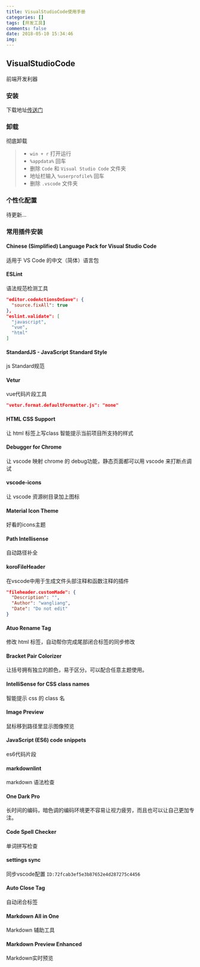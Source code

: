 ```yaml
---
title: VisualStudioCode使用手册
categories: []
tags: [开发工具]
comments: false
date: 2018-05-10 15:34:46
img:
---
```

## VisualStudioCode

前端开发利器

### 安装

下载地址[传送门](https://code.visualstudio.com/)

### 卸载

彻底卸载

> - `win + r` 打开运行
> - `%appdata%` 回车
> - 删除 `Code` 和 `Visual Studio Code` 文件夹
> - 地址栏输入 `%userprofile%` 回车
> - 删除 `.vscode` 文件夹

### 个性化配置

待更新...

### 常用插件安装

#### Chinese (Simplified) Language Pack for Visual Studio Code

适用于 VS Code 的中文（简体）语言包

#### ESLint

语法规范检测工具

``` json
"editor.codeActionsOnSave": {
  "source.fixAll": true
},
"eslint.validate": [
  "javascript",
  "vue",
  "html"
]
```

#### StandardJS - JavaScript Standard Style

js Standard规范

#### Vetur

vue代码片段工具

``` json
"vetur.format.defaultFormatter.js": "none"
```

#### HTML CSS Support

让 html 标签上写class 智能提示当前项目所支持的样式

#### Debugger for Chrome

让 vscode 映射 chrome 的 debug功能，静态页面都可以用 vscode 来打断点调试

#### vscode-icons

让 vscode 资源树目录加上图标

#### Material Icon Theme

好看的icons主题

#### Path Intellisense

自动路径补全

#### koroFileHeader

在vscode中用于生成文件头部注释和函数注释的插件

``` json
"fileheader.customMade": {
  "Description": "",
  "Author": "wangliang",
  "Date": "Do not edit"
}
```

#### Atuo Rename Tag

修改 html 标签，自动帮你完成尾部闭合标签的同步修改

#### Bracket Pair Colorizer

让括号拥有独立的颜色，易于区分。可以配合任意主题使用。

#### IntelliSense for CSS class names

智能提示 css 的 class 名

#### Image Preview

鼠标移到路径里显示图像预览

#### JavaScript (ES6) code snippets

es6代码片段

#### markdownlint

markdown 语法检查

#### One Dark Pro

长时间的编码，暗色调的编码环境更不容易让视力疲劳，而且也可以让自己更加专注。

#### Code Spell Checker

单词拼写检查

#### settings sync

同步vscode配置 `ID:72fcab3ef5e3b87652e4d287275c4456`

#### Auto Close Tag

自动闭合标签

#### Markdown All in One

Markdown 辅助工具

#### Markdown Preview Enhanced

Markdown实时预览
